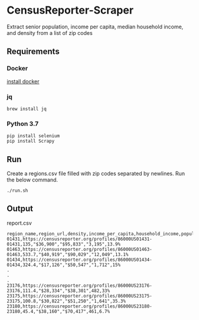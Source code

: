 # CensusReporter-Scraper

Extract senior population, income per capita, median household income, and density from a list of zip codes

## Requirements

### Docker
[install docker](https://docs.docker.com/install/)

### jq

    brew install jq

### Python 3.7

    pip install selenium
    pip install Scrapy 

## Run

Create a regions.csv file filled with zip codes separated by newlines. Run the below command.

    ./run.sh

## Output

report.csv

    region_name,region_url,density,income_per_capita,household_income,population,senior_percentage
    01431,https://censusreporter.org/profiles/86000US01431-01431,135,"$36,900","$95,833","3,195",13.9%
    01463,https://censusreporter.org/profiles/86000US01463-01463,533.7,"$40,919","$90,029","12,049",13.1%
    01434,https://censusreporter.org/profiles/86000US01434-01434,324.4,"$17,126","$50,547","1,712",15%
    .
    .
    .
    23176,https://censusreporter.org/profiles/86000US23176-23176,111.4,"$28,334","$38,301",482,33%
    23175,https://censusreporter.org/profiles/86000US23175-23175,100.8,"$30,822","$51,250","1,641",35.3%
    23180,https://censusreporter.org/profiles/86000US23180-23180,45.4,"$38,160","$70,417",461,6.7%
